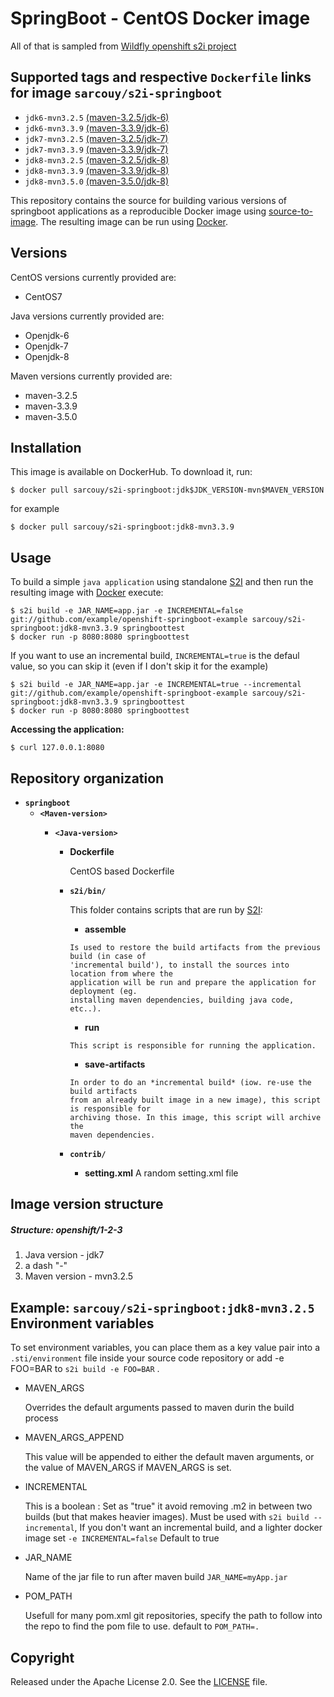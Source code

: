 SpringBoot - CentOS Docker image
========================================

All of that is sampled from [Wildfly openshift s2i project](https://github.com/openshift-s2i/s2i-wildfly)

Supported tags and respective `Dockerfile` links for image `sarcouy/s2i-springboot`
---------------

* `jdk6-mvn3.2.5` [(maven-3.2.5/jdk-6)](https://github.com/Sarcouy/s2i-springboot/blob/master/springboot/maven-3.2.5/jdk-1.6/Dockerfile)
* `jdk6-mvn3.3.9` [(maven-3.3.9/jdk-6)](https://github.com/Sarcouy/s2i-springboot/blob/master/springboot/maven-3.3.9/jdk-1.6/Dockerfile)
* `jdk7-mvn3.2.5` [(maven-3.2.5/jdk-7)](https://github.com/Sarcouy/s2i-springboot/blob/master/springboot/maven-3.2.5/jdk-1.7/Dockerfile)
* `jdk7-mvn3.3.9` [(maven-3.3.9/jdk-7)](https://github.com/Sarcouy/s2i-springboot/blob/master/springboot/maven-3.3.9/jdk-1.7/Dockerfile)
* `jdk8-mvn3.2.5` [(maven-3.2.5/jdk-8)](https://github.com/Sarcouy/s2i-springboot/blob/master/springboot/maven-3.2.5/jdk-1.8/Dockerfile)
* `jdk8-mvn3.3.9` [(maven-3.3.9/jdk-8)](https://github.com/Sarcouy/s2i-springboot/blob/master/springboot/maven-3.3.9/jdk-1.8/Dockerfile)
* `jdk8-mvn3.5.0` [(maven-3.5.0/jdk-8)](https://github.com/Sarcouy/s2i-springboot/blob/master/springboot/maven-3.5.0/jdk-1.8/Dockerfile)


This repository contains the source for building various versions of
springboot applications as a reproducible Docker image using
[source-to-image](https://github.com/openshift/source-to-image).
The resulting image can be run using [Docker](http://docker.io).

Versions
---------------
CentOS versions currently provided are:
* CentOS7

Java versions currently provided are:
* Openjdk-6
* Openjdk-7
* Openjdk-8

Maven versions currently provided are:
* maven-3.2.5
* maven-3.3.9
* maven-3.5.0

Installation
---------------

This image is available on DockerHub.  To download it, run:

```
$ docker pull sarcouy/s2i-springboot:jdk$JDK_VERSION-mvn$MAVEN_VERSION
```

for example

```
$ docker pull sarcouy/s2i-springboot:jdk8-mvn3.3.9 
```


Usage
---------------------
To build a simple `java application`
using standalone [S2I](https://github.com/openshift/source-to-image) and then run the
resulting image with [Docker](http://docker.io) execute:

```
$ s2i build -e JAR_NAME=app.jar -e INCREMENTAL=false git://github.com/example/openshift-springboot-example sarcouy/s2i-springboot:jdk8-mvn3.3.9 springboottest
$ docker run -p 8080:8080 springboottest
```

If you want to use an incremental build, `INCREMENTAL=true` is the defaul value, so you can skip it (even if I don't skip it for the example)

```
$ s2i build -e JAR_NAME=app.jar -e INCREMENTAL=true --incremental git://github.com/example/openshift-springboot-example sarcouy/s2i-springboot:jdk8-mvn3.3.9 springboottest
$ docker run -p 8080:8080 springboottest
```

**Accessing the application:**
```
$ curl 127.0.0.1:8080
```


Repository organization
------------------------
* **`springboot`**
    * **`<Maven-version>`**
        * **`<Java-version>`**

            * **Dockerfile**

                CentOS based Dockerfile

            * **`s2i/bin/`**

                This folder contains scripts that are run by [S2I](https://github.com/openshift/source-to-image):

                *   **assemble**

                  Is used to restore the build artifacts from the previous build (in case of
                  'incremental build'), to install the sources into location from where the
                  application will be run and prepare the application for deployment (eg.
                  installing maven dependencies, building java code, etc..).


                *   **run**

                  This script is responsible for running the application.

                *   **save-artifacts**

                  In order to do an *incremental build* (iow. re-use the build artifacts
                  from an already built image in a new image), this script is responsible for
                  archiving those. In this image, this script will archive the
                  maven dependencies.

            * **`contrib/`**

                * **setting.xml**
                    A random setting.xml file


Image version structure
------------------------
##### Structure: openshift/1-2-3

1. Java version - jdk7
2. a dash "-"
3. Maven version - mvn3.2.5

Example: `sarcouy/s2i-springboot:jdk8-mvn3.2.5`
Environment variables
---------------------
To set environment variables, you can place them as a key value pair into a `.sti/environment` 
file inside your source code repository or add -e FOO=BAR to `s2i build -e FOO=BAR` .

* MAVEN_ARGS

    Overrides the default arguments passed to maven durin the build process

* MAVEN_ARGS_APPEND

    This value will be appended to either the default maven arguments, or the value of MAVEN_ARGS if MAVEN_ARGS is set.

* INCREMENTAL

    This is a boolean :
    Set as "true" it avoid removing .m2 in between two builds (but that makes heavier images). Must be used with `s2i build --incremental`,
    If you don't want an incremental build, and a lighter docker image set `-e INCREMENTAL=false`
    Default to true 

* JAR_NAME

    Name of the jar file to run after maven build `JAR_NAME=myApp.jar`

* POM_PATH

    Usefull for many pom.xml git repositories, specify the path to follow into the repo to find the pom file to use. default to `POM_PATH=.`

Copyright
--------------------

Released under the Apache License 2.0. See the [LICENSE](LICENSE) file.

